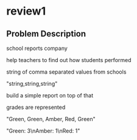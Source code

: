 # review1



## Problem Description

school reports company


help teachers to find out how students performed

string of comma separated values from schools

"string,string,string"

build a simple report on top of that

grades are represented


"Green, Green, Amber, Red, Green"

"Green: 3\nAmber: 1\nRed: 1"


